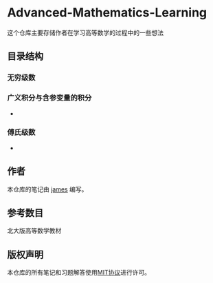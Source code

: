 # Advanced-Mathematics-Learning

这个仓库主要存储作者在学习高等数学的过程中的一些想法

## 目录结构

### 无穷级数


### 广义积分与含参变量的积分
- 

### 傅氏级数
- 


## 作者

本仓库的笔记由 [james](https://github.com/leejamesss) 编写。



## 参考数目
北大版高等数学教材

## 版权声明

本仓库的所有笔记和习题解答使用[MIT协议](https://opensource.org/licenses/MIT)进行许可。

